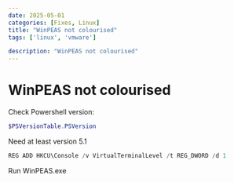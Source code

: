 ```yaml
---
date: 2025-05-01
categories: [Fixes, Linux]
title: "WinPEAS not colourised"
tags: ['linux', 'vmware']

description: "WinPEAS not colourised"
---
```


# WinPEAS not colourised

Check Powershell version:

```powershell
$PSVersionTable.PSVersion
```

Need at least version 5.1

```powershell
REG ADD HKCU\Console /v VirtualTerminalLevel /t REG_DWORD /d 1
```

Run WinPEAS.exe

